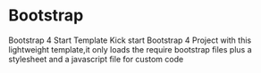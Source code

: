 # Bootstrap
Bootstrap 4 Start Template
Kick start Bootstrap 4 Project with this lightweight template,it only loads the require bootstrap files plus a
stylesheet and a javascript file for custom code
